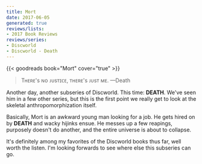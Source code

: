 ```yaml
---
title: Mort
date: 2017-06-05
generated: true
reviews/lists:
- 2017 Book Reviews
reviews/series:
- Discworld
- Discworld - Death
---
```

{{< goodreads book="Mort" cover="true" >}}

> Tʜᴇʀᴇ's ɴᴏ ᴊᴜsᴛɪᴄᴇ, ᴛʜᴇʀᴇ's ᴊᴜsᴛ ᴍᴇ. —Death

Another day, another subseries of Discworld. This time: **DEATH**. We've seen him in a few other series, but this is the first point we really get to look at the skeletal anthropomorphization itself.  

<!--more-->

Basically, Mort is an awkward young man looking for a job. He gets hired on by **DEATH** and wacky hijinks ensue. He messes up a few reapings, purposely doesn't do another, and the entire universe is about to collapse.  

It's definitely among my favorites of the Discworld books thus far, well worth the listen. I'm looking forwards to see where else this subseries can go.


